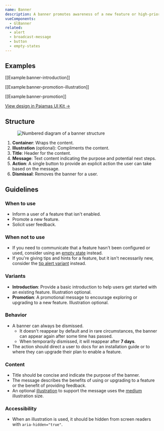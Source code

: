 ```yaml
---
name: Banner
description: A banner promotes awareness of a new feature or high-priority research initiative.
vueComponents:
  - GlBanner
related:
  - alert
  - broadcast-message
  - button
  - empty-states
---
```


## Examples

[[Example:banner-introduction]]

[[Example:banner-promotion-illustration]]

[[Example:banner-promotion]]

[View design in Pajamas UI Kit →](https://www.figma.com/file/qEddyqCrI7kPSBjGmwkZzQ/Pajamas-UI-Kit?node-id=4845%3A7873)

## Structure

<figure class="figure" role="figure" aria-label="Banner structure">
  <img class="figure-img" src="/img/banner-structure.svg" alt="Numbered diagram of a banner structure" role="img" />
</figure>

1. **Container**: Wraps the content.
1. **Illustration** (optional): Compliments the content.
1. **Title**: Header for the content.
1. **Message**: Text content indicating the purpose and potential next steps.
1. **Action**: A single button to provide an explicit action the user can take based on the message.
1. **Dismissal**: Removes the banner for a user.

## Guidelines

### When to use 

- Inform a user of a feature that isn't enabled.
- Promote a new feature.
- Solicit user feedback. 

### When not to use

- If you need to communicate that a feature hasn't been configured or used, consider using an [empty state](https://design.gitlab.com/regions/empty-states) instead.
- If you're giving tips and hints for a feature, but it isn't necessarily new, consider the [tip alert variant](/components/alert#variants) instead.

### Variants

- **Introduction**: Provide a basic introduction to help users get started with an existing feature. Illustration optional.
- **Promotion**: A promotional message to encourage exploring or upgrading to a new feature. Illustration optional.

### Behavior

- A banner can always be dismissed.
  - It doesn't reappear by default and in rare circumstances, the banner can appear again after some time has passed.
  - When temporarily dismissed, it will reappear after **7 days**.
- The action should direct a user to docs for an installation guide or to where they can upgrade their plan to enable a feature.

### Content

- Title should be concise and indicate the purpose of the banner.
- The message describes the benefits of using or upgrading to a feature or the benefit of providing feedback.
- An optional [illustration](/product-foundations/illustration) to support the message uses the [medium](/product-foundations/illustration#medium) illustration size.

### Accessibility

- When an illustration is used, it should be hidden from screen readers with `aria-hidden="true"`.

